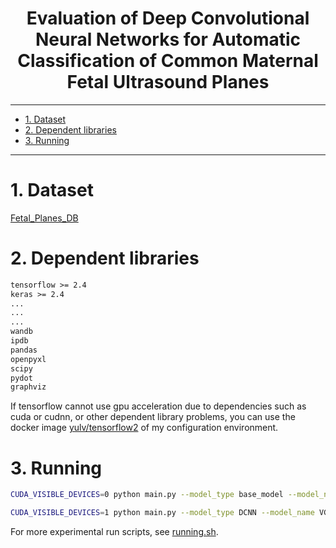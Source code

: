 <!--
 * @Author: Shuangchi He / Yulv
 * @Email: yulvchi@qq.com
 * @Date: 2022-04-03 18:16:07
 * @Motto: Entities should not be multiplied unnecessarily.
 * @LastEditors: Shuangchi He
 * @LastEditTime: 2022-04-08 23:30:53
 * @FilePath: /Awesome-Ultrasound-Standard-Plane-Detection/code/DCNN-MF-SP/Readme.md
 * @Description: Evaluation of Deep Convolutional Neural Networks for Automatic Classification of Common Maternal Fetal Ultrasound Planes
 * Init from https://github.com/Oussamayousre/automatic-classification-of-common-maternal-fetal-ultrasound-planes main b784f0107fd8cd0368622c5da09a0b41d0a3eb04
-->

<h1><center> Evaluation of Deep Convolutional Neural Networks for Automatic Classification of Common Maternal Fetal Ultrasound Planes </center></h1>

---

- [1. Dataset](#1-dataset)
- [2. Dependent libraries](#2-dependent-libraries)
- [3. Running](#3-running)

---

# 1. Dataset

[Fetal_Planes_DB](../../data/FETAL_PLANES_DB/)

# 2. Dependent libraries

``` txt
tensorflow >= 2.4
keras >= 2.4
...
...
...
wandb
ipdb
pandas
openpyxl
scipy
pydot
graphviz
```

If tensorflow cannot use gpu acceleration due to dependencies such as cuda or cudnn,
or other dependent library problems, you can use the
docker image [yulv/tensorflow2](https://hub.docker.com/r/yulv/tensorflow2) of my configuration environment.

# 3. Running

``` bash
CUDA_VISIBLE_DEVICES=0 python main.py --model_type base_model --model_name base_model

CUDA_VISIBLE_DEVICES=1 python main.py --model_type DCNN --model_name VGG19
```

For more experimental run scripts, see [running.sh](./running.sh).
